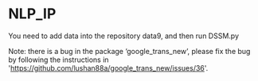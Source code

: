 # NLP_IP
You need to add data into the repository data9, and then run DSSM.py

Note: there is a bug in the package ‘google_trans_new’, please fix the bug by following the instructions in 'https://github.com/lushan88a/google_trans_new/issues/36'.
